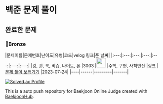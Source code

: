  백준 문제 풀이
=============

완료한 문제
------------

### 🥉Bronze

|문제이름|문제번호|난이도|유형|코드|velog 링크|푼 날짜|
|:---:|:---:|:---:|:---:|:---:|:---:|:---:| |킹, 퀸, 룩, 비숍, 나이트, 폰 |3003
|<img src="https://d2gd6pc034wcta.cloudfront.net/tier/1.svg" width="30" height="30">
|수학, 구현, 사칙연산
|링크
|[문제 풀이 보러가기](https://velog.io/@mingyo0125/%EB%B0%B1%EC%A4%80-3003-%ED%82%B9%ED%80%B8%EB%A3%A9%EB%B9%84%EC%88%8D%EB%82%98%EC%9D%B4%ED%8A%B8%ED%8F%B0)
|2023-07-24|
|----|------|---------|-------|

[![Solved.ac Profile](http://mazassumnida.wtf/api/v2/generate_badge?boj=wjdalsry125)](https://solved.ac/wjdalsry125/)

This is a auto push repository for Baekjoon Online Judge created with [BaekjoonHub](https://github.com/BaekjoonHub/BaekjoonHub).
